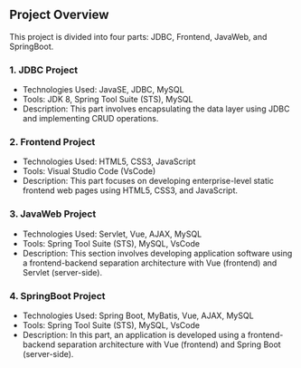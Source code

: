 ## Project Overview

This project is divided into four parts: JDBC, Frontend, JavaWeb, and SpringBoot.

### 1. JDBC Project
- Technologies Used: JavaSE, JDBC, MySQL
- Tools: JDK 8, Spring Tool Suite (STS), MySQL
- Description: This part involves encapsulating the data layer using JDBC and implementing CRUD operations.

### 2. Frontend Project
- Technologies Used: HTML5, CSS3, JavaScript
- Tools: Visual Studio Code (VsCode)
- Description: This part focuses on developing enterprise-level static frontend web pages using HTML5, CSS3, and JavaScript.

### 3. JavaWeb Project
- Technologies Used: Servlet, Vue, AJAX, MySQL
- Tools: Spring Tool Suite (STS), MySQL, VsCode
- Description: This section involves developing application software using a frontend-backend separation architecture with Vue (frontend) and Servlet (server-side).

### 4. SpringBoot Project
- Technologies Used: Spring Boot, MyBatis, Vue, AJAX, MySQL
- Tools: Spring Tool Suite (STS), MySQL, VsCode
- Description: In this part, an application is developed using a frontend-backend separation architecture with Vue (frontend) and Spring Boot (server-side).
